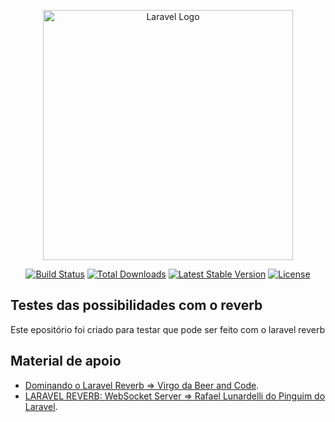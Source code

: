 <p align="center"><a href="https://laravel.com" target="_blank"><img src="https://raw.githubusercontent.com/laravel/art/master/logo-lockup/5%20SVG/2%20CMYK/1%20Full%20Color/laravel-logolockup-cmyk-red.svg" width="400" alt="Laravel Logo"></a></p>

<p align="center">
<a href="https://github.com/laravel/framework/actions"><img src="https://github.com/laravel/framework/workflows/tests/badge.svg" alt="Build Status"></a>
<a href="https://packagist.org/packages/laravel/framework"><img src="https://img.shields.io/packagist/dt/laravel/framework" alt="Total Downloads"></a>
<a href="https://packagist.org/packages/laravel/framework"><img src="https://img.shields.io/packagist/v/laravel/framework" alt="Latest Stable Version"></a>
<a href="https://packagist.org/packages/laravel/framework"><img src="https://img.shields.io/packagist/l/laravel/framework" alt="License"></a>
</p>

## Testes das possibilidades com o reverb

Este epositório foi criado para testar  que pode ser feito com o laravel reverb

## Material de apoio

- [Dominando o Laravel Reverb => Virgo da Beer and Code](https://www.youtube.com/watch?v=G41Iy72Dr6Q).
- [LARAVEL REVERB: WebSocket Server => Rafael Lunardelli do Pinguim do Laravel](https://www.youtube.com/watch?v=h0Fn7q1xyUo).

